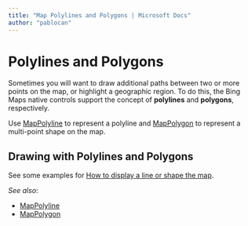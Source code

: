 ```yaml
---
title: "Map Polylines and Polygons | Microsoft Docs"
author: "pablocan"
---
```


# Polylines and Polygons

Sometimes you will want to draw additional paths between two or more points on the map, or highlight a geographic region. To do this, the
Bing Maps native controls support the concept of **polylines** and **polygons**, respectively.

Use [MapPolyline](../map-control-api/MapPolyline-class.md) to represent a polyline and
[MapPolygon](../map-control-api/MapPolygon-class.md) to represent a multi-point shape on the map.

## Drawing with Polylines and Polygons

See some examples for [How to display a line or shape the map](drawing-with-polylines-and-polygons.md).

_See also_:
* [MapPolyline](../map-control-api/MapPolyline-class.md)
* [MapPolygon](../map-control-api/MapPolygon-class.md)
